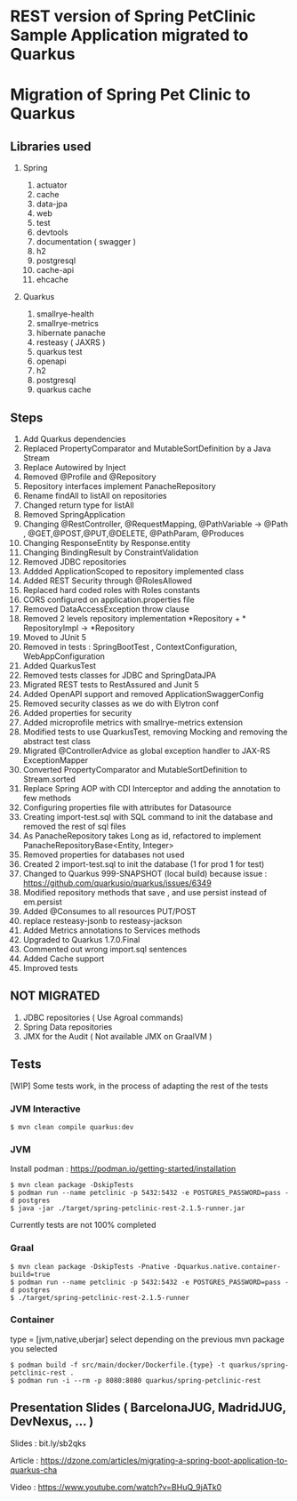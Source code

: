 # REST version of Spring PetClinic Sample Application migrated to Quarkus

# Migration of Spring Pet Clinic to Quarkus

## Libraries used

1. Spring
   1. actuator
   1. cache
   1. data-jpa
   1. web
   1. test
   1. devtools
   1. documentation ( swagger )
   1. h2
   1. postgresql
   1. cache-api
   1. ehcache

1. Quarkus
    1. smallrye-health
    1. smallrye-metrics
    1. hibernate panache
    1. resteasy ( JAXRS )
    1. quarkus test
    1. openapi
    1. h2
    1. postgresql
    2. quarkus cache


## Steps

1. Add Quarkus dependencies
2. Replaced PropertyComparator and MutableSortDefinition by a Java Stream
3. Replace Autowired by Inject
4. Removed @Profile and @Repository
5. Repository interfaces implement PanacheRepository
6. Rename findAll to listAll on repositories
7. Changed return type for listAll
8. Removed SpringApplication
9. Changing @RestController, @RequestMapping, @PathVariable -> @Path , @GET,@POST,@PUT,@DELETE, @PathParam, @Produces
10. Changing ResponseEntity by Response.entity
11. Changing BindingResult by ConstraintValidation
12. Removed JDBC repositories
13. Addded ApplicationScoped to repository implemented class
14. Added REST Security through @RolesAllowed
15. Replaced hard coded roles with Roles constants
16. CORS configured on application.properties file
17. Removed DataAccessException throw clause
18. Removed 2 levels repository implementation *Repository + * RepositoryImpl -> *Repository
19. Moved to JUnit 5
20. Removed in tests : SpringBootTest , ContextConfiguration, WebAppConfiguration
21. Added QuarkusTest
22. Removed tests classes for JDBC and SpringDataJPA
23. Migrated REST tests to RestAssured and Junit 5
24. Added OpenAPI support and removed ApplicationSwaggerConfig
25. Removed security classes as we do with Elytron conf
26. Added properties for security
27. Added microprofile metrics with smallrye-metrics extension
28. Modified tests to use QuarkusTest, removing Mocking and removing the abstract test class
29. Migrated @ControllerAdvice as global exception handler to JAX-RS ExceptionMapper
30. Converted PropertyComparator and MutableSortDefinition to Stream.sorted
31. Replace Spring AOP with CDI Interceptor and adding the annotation to few methods
32. Configuring properties file with attributes for Datasource
33. Creating import-test.sql with SQL command to init the database and removed the rest of sql files
34. As PanacheRepository takes Long as id, refactored to implement PanacheRepositoryBase<Entity, Integer>
35. Removed properties for databases not used
36. Created 2 import-test.sql to init the database (1 for prod 1 for test)
37. Changed to Quarkus 999-SNAPSHOT (local build) because issue : https://github.com/quarkusio/quarkus/issues/6349
38. Modified repository methods that save , and use persist instead of em.persist
39. Added @Consumes to all resources PUT/POST
40. replace resteasy-jsonb to resteasy-jackson 
41. Added Metrics annotations to Services methods 
42. Upgraded to Quarkus 1.7.0.Final
43. Commented out wrong import.sql sentences
44. Added Cache support
45. Improved tests

  
## NOT MIGRATED

1. JDBC repositories ( Use Agroal commands)
2. Spring Data repositories
3. JMX for the Audit ( Not available JMX on GraalVM )

## Tests
[WIP] Some tests work, in the process of adapting the rest of the tests

### JVM Interactive 
```
$ mvn clean compile quarkus:dev
```  

### JVM 
Install podman : https://podman.io/getting-started/installation
```
$ mvn clean package -DskipTests 
$ podman run --name petclinic -p 5432:5432 -e POSTGRES_PASSWORD=pass -d postgres 
$ java -jar ./target/spring-petclinic-rest-2.1.5-runner.jar
```  
Currently tests are not 100% completed

### Graal
```
$ mvn clean package -DskipTests -Pnative -Dquarkus.native.container-build=true 
$ podman run --name petclinic -p 5432:5432 -e POSTGRES_PASSWORD=pass -d postgres
$ ./target/spring-petclinic-rest-2.1.5-runner
```

### Container
type = [jvm,native,uberjar] select depending on the previous mvn package you selected  
```
$ podman build -f src/main/docker/Dockerfile.{type} -t quarkus/spring-petclinic-rest .  
$ podman run -i --rm -p 8080:8080 quarkus/spring-petclinic-rest
```

## Presentation Slides ( BarcelonaJUG, MadridJUG, DevNexus, ... )
Slides : bit.ly/sb2qks

Article : https://dzone.com/articles/migrating-a-spring-boot-application-to-quarkus-cha

Video : https://www.youtube.com/watch?v=BHuQ_9jATk0

